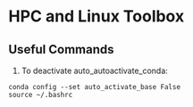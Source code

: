# HPC and Linux Toolbox


## Useful Commands
1. To deactivate auto_autoactivate_conda: 
```
conda config --set auto_activate_base False
source ~/.bashrc
```
